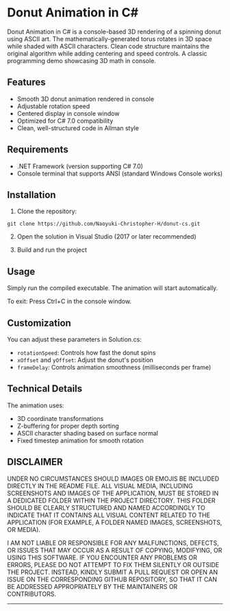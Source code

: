 # Donut Animation in C#

Donut Animation in C# is a console-based 3D rendering of a spinning donut using ASCII art. 
The mathematically-generated torus rotates in 3D space while shaded with ASCII characters. 
Clean code structure maintains the original algorithm while adding centering and speed controls. 
A classic programming demo showcasing 3D math in console.

## Features

- Smooth 3D donut animation rendered in console
- Adjustable rotation speed
- Centered display in console window
- Optimized for C# 7.0 compatibility
- Clean, well-structured code in Allman style

## Requirements

- .NET Framework (version supporting C# 7.0)
- Console terminal that supports ANSI (standard Windows Console works)

## Installation

1. Clone the repository:
```
git clone https://github.com/Naoyuki-Christopher-H/donut-cs.git
```

2. Open the solution in Visual Studio (2017 or later recommended)

3. Build and run the project

## Usage

Simply run the compiled executable. The animation will start automatically.

To exit: Press Ctrl+C in the console window.

## Customization

You can adjust these parameters in Solution.cs:
- `rotationSpeed`: Controls how fast the donut spins
- `xOffset` and `yOffset`: Adjust the donut's position
- `frameDelay`: Controls animation smoothness (milliseconds per frame)

## Technical Details

The animation uses:
- 3D coordinate transformations
- Z-buffering for proper depth sorting
- ASCII character shading based on surface normal
- Fixed timestep animation for smooth rotation

## DISCLAIMER  

UNDER NO CIRCUMSTANCES SHOULD IMAGES OR EMOJIS BE INCLUDED DIRECTLY IN 
THE README FILE. ALL VISUAL MEDIA, INCLUDING SCREENSHOTS AND IMAGES OF 
THE APPLICATION, MUST BE STORED IN A DEDICATED FOLDER WITHIN THE PROJECT 
DIRECTORY. THIS FOLDER SHOULD BE CLEARLY STRUCTURED AND NAMED ACCORDINGLY 
TO INDICATE THAT IT CONTAINS ALL VISUAL CONTENT RELATED TO THE APPLICATION 
(FOR EXAMPLE, A FOLDER NAMED IMAGES, SCREENSHOTS, OR MEDIA).

I AM NOT LIABLE OR RESPONSIBLE FOR ANY MALFUNCTIONS, DEFECTS, OR ISSUES THAT 
MAY OCCUR AS A RESULT OF COPYING, MODIFYING, OR USING THIS SOFTWARE. IF YOU 
ENCOUNTER ANY PROBLEMS OR ERRORS, PLEASE DO NOT ATTEMPT TO FIX THEM SILENTLY 
OR OUTSIDE THE PROJECT. INSTEAD, KINDLY SUBMIT A PULL REQUEST OR OPEN AN ISSUE 
ON THE CORRESPONDING GITHUB REPOSITORY, SO THAT IT CAN BE ADDRESSED APPROPRIATELY 
BY THE MAINTAINERS OR CONTRIBUTORS.

---
